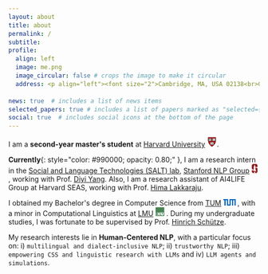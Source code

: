 ```yaml
---
layout: about
title: about
permalink: /
subtitle:
profile:
  align: left
  image: me.png
  image_circular: false # crops the image to make it circular
  address: <p align="left"><font size="2">Cambridge, MA, USA 02138<br>Graduate School of Arts and Sciences, Harvard University</font></p>

news: true  # includes a list of news items
selected_papers: true # includes a list of papers marked as "selected={true}"
social: true  # includes social icons at the bottom of the page
--- 
```

I am a **second-year master's student** at [Harvard University](https://www.harvard.edu/) <img src="assets/img/h.png" alt="h" height="20px">.
<!-- , concurrently cross-registered at MIT <img src="assets/img/MIT.png" alt="mit" height="13px"> . -->

**Currently**{: style="color: #990000; opacity: 0.80;" }, I am a research intern in the [Social and Language Technologies (SALT) lab](https://cs.stanford.edu/~diyiy/group.html), 
	[Stanford NLP Group](https://nlp.stanford.edu/) <img src="assets/img/Stanford.png" alt="s" height="19px"> , working with Prof.
	[Diyi Yang](https://cs.stanford.edu/~diyiy/index.html).
Also, I am a research assistant of 
	AI4LIFE Group at 
	Harvard SEAS, working with Prof. 
	[Hima Lakkaraju](https://himalakkaraju.github.io/). 
	
I obtained my Bachelor's degree in Computer Science from 
	[TUM](https://www.tum.de/en/) <img src="assets/img/TUM.png" alt="tum" height="13px"> , with a minor in Computational Linguistics at 
	[LMU](https://www.lmu.de/en/) <img src="assets/img/LMU.jpeg" alt="lmu" height="18px"> . During my undergraduate studies, I was fortunate to be supervised by Prof. 
	[Hinrich Schütze](https://scholar.google.com/citations?user=qIL9dWUAAAAJ&hl=en).
 <!-- 	at the 
	Center for Information and Language Processing, LMU.-->
<!-- 	[Center for Information and Language Processing](https://schuetze.cis.lmu.de/), LMU. -->

My research interests lie in **Human-Centered NLP**, with a particular focus on: i) `multilingual and dialect-inclusive NLP`; ii) `trustworthy NLP`; iii) `empowering CSS and linguistic research with LLMs` and iv) `LLM agents and simulations`.
<!-- iii) `understanding LM's behaviors from linguistic lens` and iv) `empowering CSS and linguistic research with LLMs`. -->
